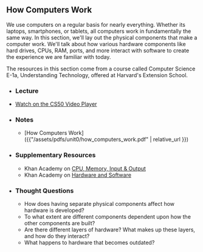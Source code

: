 ## How Computers Work

We use computers on a regular basis for nearly everything. Whether its laptops, smartphones, or tablets, all computers work in fundamentally the same way. In this section, we'll lay out the physical components that make a computer work. We'll talk about how various hardware components like hard drives, CPUs, RAM, ports, and more interact with software to create the experience we are familiar with today.

The resources in this section come from a course called Computer Science E-1a, Understanding Technology, offered at Harvard's Extension School.

- ### Lecture

<!--
  - [Watch on Youtube](https://www.youtube.com/embed/6mbFO0ZLMW8)
-->

  - [Watch on the CS50 Video Player](https://video.cs50.net/cscie1a/2017/fall/lectures/hardware)
  
<!--
  - [Lecture Notes](https://cdn.cs50.net/cscie1a/2017/fall/lectures/hardware/notes/hardware.html)
-->

- ### Notes
  - [How Computers Work]({{"/assets/pdfs/unit0/how_computers_work.pdf" | relative_url }})
  
- ### Supplementary Resources
  - Khan Academy on [CPU, Memory, Input & Output](https://www.youtube.com/embed/MMzdKTtUIFM)
  - Khan Academy on [Hardware and Software](https://www.youtube.com/embed/VzVSt6jxiqw)

- ### Thought Questions
  - How does having separate physical components affect how hardware is developed?
  - To what extent are different components dependent upon how the other components are built?
  - Are there different layers of hardware? What makes up these layers, and how do they interact?
  - What happens to hardware that becomes outdated?
